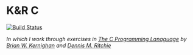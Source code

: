 # K&R C

[![Build Status][4]][5]

*In which I work through exercises in [The C Programming Lanaguage][1]
by [Brian W. Kernighan][2] and [Dennis M. Ritchie][3]*


<!-- Named Links -->
[1]: https://wikipedia.org/wiki/The_C_Programming_Language
[2]: https://en.wikipedia.org/wiki/Brian_Kernighan
[3]: https://wikipedia.org/wiki/Dennis_Ritchie
[4]: https://travis-ci.org/yurrriq/knrc.svg?branch=master
[5]: https://travis-ci.org/yurrriq/knrc
